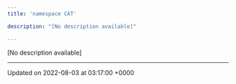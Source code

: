 ```yaml
---
title: 'namespace CAT'

description: "[No description available]"

---
```







[No description available]






-------------------------------

Updated on 2022-08-03 at 03:17:00 +0000